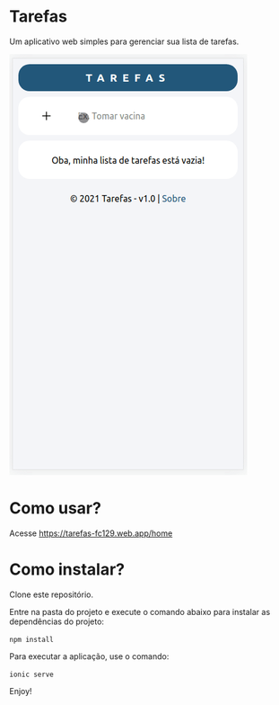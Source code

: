 # Tarefas

Um aplicativo web simples para gerenciar sua lista de tarefas.

![Demonstração de uso do aplicativo Tarefas](demo.gif "Demonstração")

# Como usar?

Acesse https://tarefas-fc129.web.app/home

# Como instalar?

Clone este repositório.

Entre na pasta do projeto e execute o comando abaixo para instalar as dependências do projeto:

`npm install`

Para executar a aplicação, use o comando:

`ionic serve`

Enjoy!